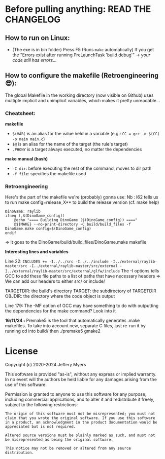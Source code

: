 # Before pulling anything: READ THE CHANGELOG

## How to run on Linux:
- (The exe is in bin folder) Press F5 (Runs `make` automatically)
If you get the "Errors exist after running PreLaunchTask 'build debug'" -> *your code still has errors...*

## How to configure the makefile (Retroengineering 😎):
The global Makefile in the working directory (now visible on Github) uses multiple implicit and unimplicit variables, which makes it pretty unreadable...

### Cheatsheet:

**makefile**
- `$(VAR)` is an alias for the value held in a variable (e.g.: `CC = gcc -> $(CC) -o main main.c`)
- `$@` is an alias for the name of the target (the rule's target)
- `.PHONY` is a target always executed, no matter the dependencies

**make manual (bash)**
- `-C dir`: before executing the rest of the command, moves to dir path
- `-f file`: specifies the makefile used

### Retroengineering
Here's the part of the makefile we're (probably) gonna use:
Nb : l62 tells us to run make config=release_X** to build the release version (cf. make help)
```
DinoGame: raylib
ifneq (,$(DinoGame_config))
    @echo "==== Building DinoGame ($(DinoGame_config)) ===="
    @${MAKE} --no-print-directory -C build/build_files -f DinoGame.make config=$(DinoGame_config)
endif
```

=> It goes to the DinoGame/build/build_files/DinoGame.make makefile 

**Interesting lines and variables**

Line 22: `INCLUDES += -I../../src -I../../include -I../external/raylib-master/src -I../external/raylib-master/src/external -I../external/raylib-master/src/external/glfw/include`
The -I options tells GCC to add these file paths to a list of paths that have necessary headers
=> We can add our headers to either src/ or include/

TARGETDIR: the build's directory
TARGET: the subdirectory of TARGETDIR
OBJDIR: the directory where the code object is output

Line 179: The -MF option of GCC may have something to do with outputting the dependencies for the make command? Look into it

**16/11/24 :** Premake5 is the tool that automatically generates .make makefiles. 
To take into account new, separate C files, just re-run it by running cd into build/ then ./premake5 gmake2

# License

Copyright (c) 2020-2024 Jeffery Myers

This software is provided "as-is", without any express or implied warranty. In no event will the authors be held liable for any damages arising from the use of this software.

Permission is granted to anyone to use this software for any purpose, including commercial applications, and to alter it and redistribute it freely, subject to the following restrictions:

    The origin of this software must not be misrepresented; you must not claim that you wrote the original software. If you use this software in a product, an acknowledgment in the product documentation would be appreciated but is not required.

    Altered source versions must be plainly marked as such, and must not be misrepresented as being the original software.

    This notice may not be removed or altered from any source distribution.
